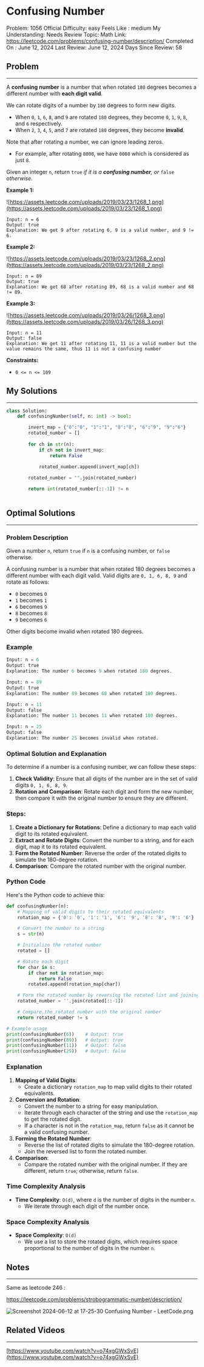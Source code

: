 # Confusing Number

Problem: 1056
Official Difficulty: easy
Feels Like : medium
My Understanding: Needs Review
Topic: Math
Link: https://leetcode.com/problems/confusing-number/description/
Completed On : June 12, 2024
Last Review: June 12, 2024
Days Since Review: 58

## Problem

---

A **confusing number** is a number that when rotated `180` degrees becomes a different number with **each digit valid**.

We can rotate digits of a number by `180` degrees to form new digits.

- When `0`, `1`, `6`, `8`, and `9` are rotated `180` degrees, they become `0`, `1`, `9`, `8`, and `6` respectively.
- When `2`, `3`, `4`, `5`, and `7` are rotated `180` degrees, they become **invalid**.

Note that after rotating a number, we can ignore leading zeros.

- For example, after rotating `8000`, we have `0008` which is considered as just `8`.

Given an integer `n`, return `true` *if it is a **confusing number**, or* `false` *otherwise*.

**Example 1:**

![https://assets.leetcode.com/uploads/2019/03/23/1268_1.png](https://assets.leetcode.com/uploads/2019/03/23/1268_1.png)

```
Input: n = 6
Output: true
Explanation: We get 9 after rotating 6, 9 is a valid number, and 9 != 6.

```

**Example 2:**

![https://assets.leetcode.com/uploads/2019/03/23/1268_2.png](https://assets.leetcode.com/uploads/2019/03/23/1268_2.png)

```
Input: n = 89
Output: true
Explanation: We get 68 after rotating 89, 68 is a valid number and 68 != 89.

```

**Example 3:**

![https://assets.leetcode.com/uploads/2019/03/26/1268_3.png](https://assets.leetcode.com/uploads/2019/03/26/1268_3.png)

```
Input: n = 11
Output: false
Explanation: We get 11 after rotating 11, 11 is a valid number but the value remains the same, thus 11 is not a confusing number

```

**Constraints:**

- `0 <= n <= 109`

## My Solutions

---

```python
class Solution:
    def confusingNumber(self, n: int) -> bool:

        invert_map = {"0":"0", "1":"1", "8":"8", "6":"9", "9":"6"}
        rotated_number = []
        
        for ch in str(n):
            if ch not in invert_map:
                return False

            rotated_number.append(invert_map[ch])
        
        rotated_number = "".join(rotated_number)

        return int(rotated_number[::-1]) != n
```

```python

```

## Optimal Solutions

---

### Problem Description

Given a number `n`, return `true` if `n` is a confusing number, or `false` otherwise.

A confusing number is a number that when rotated 180 degrees becomes a different number with each digit valid. Valid digits are `0, 1, 6, 8, 9` and rotate as follows:

- `0` becomes `0`
- `1` becomes `1`
- `6` becomes `9`
- `8` becomes `8`
- `9` becomes `6`

Other digits become invalid when rotated 180 degrees.

### Example

```python
Input: n = 6
Output: true
Explanation: The number 6 becomes 9 when rotated 180 degrees.

Input: n = 89
Output: true
Explanation: The number 89 becomes 68 when rotated 180 degrees.

Input: n = 11
Output: false
Explanation: The number 11 becomes 11 when rotated 180 degrees.

Input: n = 25
Output: false
Explanation: The number 25 becomes invalid when rotated.

```

### Optimal Solution and Explanation

To determine if a number is a confusing number, we can follow these steps:

1. **Check Validity**: Ensure that all digits of the number are in the set of valid digits `0, 1, 6, 8, 9`.
2. **Rotation and Comparison**: Rotate each digit and form the new number, then compare it with the original number to ensure they are different.

### Steps:

1. **Create a Dictionary for Rotations**: Define a dictionary to map each valid digit to its rotated equivalent.
2. **Extract and Rotate Digits**: Convert the number to a string, and for each digit, map it to its rotated equivalent.
3. **Form the Rotated Number**: Reverse the order of the rotated digits to simulate the 180-degree rotation.
4. **Comparison**: Compare the rotated number with the original number.

### Python Code

Here's the Python code to achieve this:

```python
def confusingNumber(n):
    # Mapping of valid digits to their rotated equivalents
    rotation_map = {'0': '0', '1': '1', '6': '9', '8': '8', '9': '6'}

    # Convert the number to a string
    s = str(n)

    # Initialize the rotated number
    rotated = []

    # Rotate each digit
    for char in s:
        if char not in rotation_map:
            return False
        rotated.append(rotation_map[char])

    # Form the rotated number by reversing the rotated list and joining
    rotated_number = ''.join(rotated[::-1])

    # Compare the rotated number with the original number
    return rotated_number != s

# Example usage
print(confusingNumber(6))    # Output: true
print(confusingNumber(89))   # Output: true
print(confusingNumber(11))   # Output: false
print(confusingNumber(25))   # Output: false

```

### Explanation

1. **Mapping of Valid Digits**:
    - Create a dictionary `rotation_map` to map valid digits to their rotated equivalents.
2. **Conversion and Rotation**:
    - Convert the number to a string for easy manipulation.
    - Iterate through each character of the string and use the `rotation_map` to get the rotated digit.
    - If a character is not in the `rotation_map`, return `false` as it cannot be a valid confusing number.
3. **Forming the Rotated Number**:
    - Reverse the list of rotated digits to simulate the 180-degree rotation.
    - Join the reversed list to form the rotated number.
4. **Comparison**:
    - Compare the rotated number with the original number. If they are different, return `true`; otherwise, return `false`.

### Time Complexity Analysis

- **Time Complexity**: `O(d)`, where `d` is the number of digits in the number `n`.
    - We iterate through each digit of the number once.

### Space Complexity Analysis

- **Space Complexity**: `O(d)`
    - We use a list to store the rotated digits, which requires space proportional to the number of digits in the number `n`.

## Notes

---

 Same as leetcode 246 :

https://leetcode.com/problems/strobogrammatic-number/description/

![Screenshot 2024-06-12 at 17-25-30 Confusing Number - LeetCode.png](Confusing%20Number%20abc2f18b793f42ac8ebb8ed5c84f74a5/Screenshot_2024-06-12_at_17-25-30_Confusing_Number_-_LeetCode.png)

## Related Videos

---

[https://www.youtube.com/watch?v=o74xgGWxSvE](https://www.youtube.com/watch?v=o74xgGWxSvE)